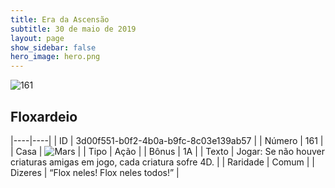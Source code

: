 ```yaml
---
title: Era da Ascensão
subtitle: 30 de maio de 2019
layout: page
show_sidebar: false
hero_image: hero.png
---
```


![161](https://cdn.keyforgegame.com/media/card_front/pt/435_161_PCMXMR56WFH2_pt.png)

## Floxardeio

|----|----|
| ID | 3d00f551-b0f2-4b0a-b9fc-8c03e139ab57 |
| Número | 161 |
| Casa | ![Mars](https://archonarcana.com/images/thumb/d/de/Mars.png/22px-Mars.png "Marte") |
| Tipo | Ação |
| Bônus | 1A |
| Texto | Jogar: Se não houver criaturas amigas em jogo, cada criatura sofre 4D. |
| Raridade | Comum |
| Dizeres | “Flox neles! Flox neles todos!” |
